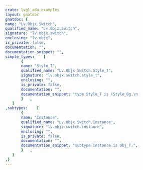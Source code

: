 ```yaml
---
crate: lvgl_ada_examples
layout: gnatdoc
gnatdoc: {
name: "Lv.Objx.Switch",
qualified_name: "Lv.Objx.Switch",
signature: "lv.objx.switch",
enclosing: "lv.objx",
is_private: false,
documentation: "",
documentation_snippet: "",
simple_types:    [
       {
       name: "Style_T",
       qualified_name: "Lv.Objx.Switch.Style_T",
       signature: "lv.objx.switch.style_t",
       enclosing: "",
       is_private: false,
       documentation: "",
       documentation_snippet: "type Style_T is (Style_Bg,\n                 Style_Indic,\n                 Style_Knob_Off,\n                 Style_Knob_On);",
       }   ,
   ]
,subtypes:    [
       {
       name: "Instance",
       qualified_name: "Lv.Objx.Switch.Instance",
       signature: "lv.objx.switch.instance",
       enclosing: "",
       is_private: false,
       documentation: "",
       documentation_snippet: "subtype Instance is Obj_T;",
       }   ,
   ]
,}
---
```

